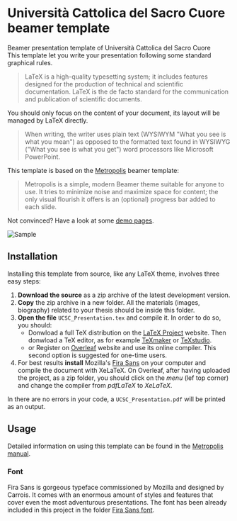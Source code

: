 # Università Cattolica del Sacro Cuore beamer template
Beamer presentation template of Università Cattolica del Sacro Cuore <br />
This template let you write your presentation following some standard graphical rules. 

> LaTeX is a high-quality typesetting system; it includes features designed for the production of technical and scientific documentation. LaTeX is the de facto standard for the communication and publication of scientific documents. 

You should only focus on the content of your document, its layout will be managed by LaTeX directly.

> When writing, the writer uses plain text (WYSIWYM "What you see is what you mean") as opposed to the formatted text found in WYSIWYG ("What you see is what you get") word processors like Microsoft PowerPoint.

This template is based on the [Metropolis](https://github.com/matze/mtheme) beamer template:
> Metropolis is a simple, modern Beamer theme suitable for anyone to use. It tries to minimize noise and maximize space for content; the only visual flourish it offers is an (optional) progress bar added to each slide.

Not convinced? Have a look at some [demo pages](https://i.imgur.com/2VGuLtb.png).

![Sample](https://i.imgur.com/2VGuLtb.png)

## Installation
Installing this template from source, like any LaTeX theme, involves three easy steps:
1. **Download the source** as a zip archive of the latest development version.
2. **Copy** the zip archive in a new folder. All the materials (images, biography) related to your thesis should be inside this folder.
3. **Open the file** `UCSC_Presentation.tex` and compile it. In order to do so, you should:
   - Donwload a full TeX distribution on the [LaTeX Project](https://www.latex-project.org/get/) website. Then donwload a TeX editor, as for example [TeXmaker](http://www.xm1math.net/texmaker/) or [TeXstudio](http://texstudio.sourceforge.net).
   - or Register on [Overleaf](https://www.overleaf.com) website and use its online compiler. This second option is suggested for one-time users.
4. For best results **install** Mozilla's [Fira Sans](https://www.fontsquirrel.com/fonts/fira-sans) on your computer and compile the document with XeLaTeX. On Overleaf, after having uploaded the project, as a zip folder, you should click on the *menu* (lef top corner) and change the compiler from *pdfLaTeX* to *XeLaTeX*.
   
In there are no errors in your code, a `UCSC_Presentation.pdf` will be printed as an output.

## Usage
Detailed information on using this template can be found in the [Metropolis manual](http://ctan.mirror.garr.it/mirrors/CTAN/macros/latex/contrib/beamer-contrib/themes/metropolis/doc/metropolistheme.pdf).

### Font
Fira Sans is gorgeous typeface commissioned by Mozilla and designed by Carrois. It comes with an enormous amount of styles and features that cover even the most adventurous presentations. The font has been already included in this project in the folder [Fira Sans font](https://github.com/Francesco-Bianchi/UCSC_beamer_template/tree/master/Fira%20Sans%20font).
